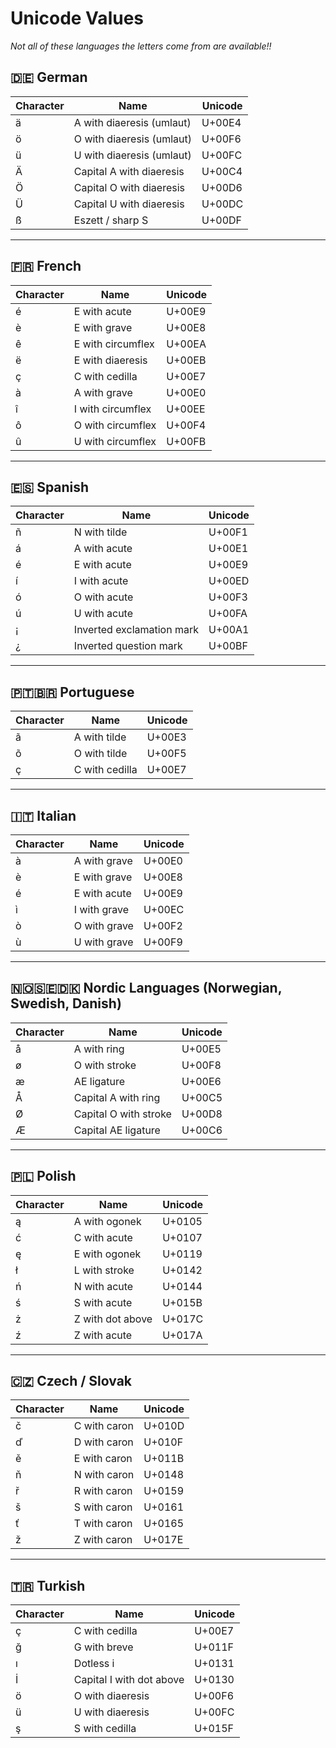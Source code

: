 # Unicode Values #

_Not all of these languages the letters come from are available!!_

## 🇩🇪 German

| Character | Name                      | Unicode |
|-----------|---------------------------|---------|
| ä         | A with diaeresis (umlaut) | U+00E4  |
| ö         | O with diaeresis (umlaut) | U+00F6  |
| ü         | U with diaeresis (umlaut) | U+00FC  |
| Ä         | Capital A with diaeresis  | U+00C4  |
| Ö         | Capital O with diaeresis  | U+00D6  |
| Ü         | Capital U with diaeresis  | U+00DC  |
| ß         | Eszett / sharp S          | U+00DF  |

---

## 🇫🇷 French

| Character | Name              | Unicode |
|-----------|-------------------|---------|
| é         | E with acute      | U+00E9  |
| è         | E with grave      | U+00E8  |
| ê         | E with circumflex | U+00EA  |
| ë         | E with diaeresis  | U+00EB  |
| ç         | C with cedilla    | U+00E7  |
| à         | A with grave      | U+00E0  |
| î         | I with circumflex | U+00EE  |
| ô         | O with circumflex | U+00F4  |
| û         | U with circumflex | U+00FB  |

---

## 🇪🇸 Spanish

| Character | Name                      | Unicode |
|-----------|---------------------------|---------|
| ñ         | N with tilde              | U+00F1  |
| á         | A with acute              | U+00E1  |
| é         | E with acute              | U+00E9  |
| í         | I with acute              | U+00ED  |
| ó         | O with acute              | U+00F3  |
| ú         | U with acute              | U+00FA  |
| ¡         | Inverted exclamation mark | U+00A1  |
| ¿         | Inverted question mark    | U+00BF  |

---

## 🇵🇹🇧🇷 Portuguese

| Character | Name           | Unicode |
|-----------|----------------|---------|
| ã         | A with tilde   | U+00E3  |
| õ         | O with tilde   | U+00F5  |
| ç         | C with cedilla | U+00E7  |

---

## 🇮🇹 Italian

| Character | Name         | Unicode |
|-----------|--------------|---------|
| à         | A with grave | U+00E0  |
| è         | E with grave | U+00E8  |
| é         | E with acute | U+00E9  |
| ì         | I with grave | U+00EC  |
| ò         | O with grave | U+00F2  |
| ù         | U with grave | U+00F9  |

---

## 🇳🇴🇸🇪🇩🇰 Nordic Languages (Norwegian, Swedish, Danish)

| Character | Name                  | Unicode |
|-----------|-----------------------|---------|
| å         | A with ring           | U+00E5  |
| ø         | O with stroke         | U+00F8  |
| æ         | AE ligature           | U+00E6  |
| Å         | Capital A with ring   | U+00C5  |
| Ø         | Capital O with stroke | U+00D8  |
| Æ         | Capital AE ligature   | U+00C6  |

---

## 🇵🇱 Polish

| Character | Name             | Unicode |
|-----------|------------------|---------|
| ą         | A with ogonek    | U+0105  |
| ć         | C with acute     | U+0107  |
| ę         | E with ogonek    | U+0119  |
| ł         | L with stroke    | U+0142  |
| ń         | N with acute     | U+0144  |
| ś         | S with acute     | U+015B  |
| ż         | Z with dot above | U+017C  |
| ź         | Z with acute     | U+017A  |

---

## 🇨🇿 Czech / Slovak

| Character | Name         | Unicode |
|-----------|--------------|---------|
| č         | C with caron | U+010D  |
| ď         | D with caron | U+010F  |
| ě         | E with caron | U+011B  |
| ň         | N with caron | U+0148  |
| ř         | R with caron | U+0159  |
| š         | S with caron | U+0161  |
| ť         | T with caron | U+0165  |
| ž         | Z with caron | U+017E  |

---

## 🇹🇷 Turkish

| Character | Name                     | Unicode |
|-----------|--------------------------|---------|
| ç         | C with cedilla           | U+00E7  |
| ğ         | G with breve             | U+011F  |
| ı         | Dotless i                | U+0131  |
| İ         | Capital I with dot above | U+0130  |
| ö         | O with diaeresis         | U+00F6  |
| ü         | U with diaeresis         | U+00FC  |
| ş         | S with cedilla           | U+015F  |
